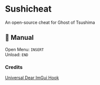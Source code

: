 # Sushicheat
An open-source cheat for Ghost of Tsushima

## 📖 Manual
Open Menu: ```INSERT``` \
Unload: ```END```

### Credits
[Universal Dear ImGui Hook](https://github.com/Sh0ckFR/Universal-Dear-ImGui-Hook)